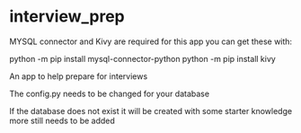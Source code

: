 # interview_prep

MYSQL connector and Kivy are required for this app
you can get these with:

python -m pip install mysql-connector-python
python -m pip install kivy

An app to help prepare for interviews

The config.py needs to be changed for your database

If the database does not exist it will be created with some starter knowledge more still needs to be added

